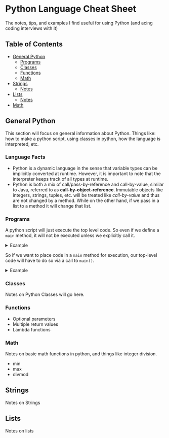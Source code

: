 # Python Language Cheat Sheet

The notes, tips, and examples I find useful for using Python (and acing coding interviews with it)

## Table of Contents
* [General Python](#general-python)
  * [Programs](#programs)
  * [Classes](#classes)
  * [Functions](#functions)
  * [Math](#math)
* [Strings](#strings)
  * [Notes](#string-notes)
* [Lists](#lists)
  * [Notes](#array-notes)
* [Math](#math)

## General Python
This section will focus on general information about Python. Things like: how to make a python script, using classes in python, how the language is interpreted, etc.

### Language Facts
* Python is a dynamic language in the sense that variable types can be implicitly converted at runtime. However, it is important to note that the interpreter keeps track of all types at runtime.
* Python is both a mix of call/pass-by-reference and call-by-value, similar to Java, referred to as __call-by-object-reference__. Immutable objects like integers, strings, tuples, etc. will be treated like _call-by-value_ and thus are not changed by a method. While on the other hand, if we pass in a list to a method it will change that list.

### Programs
A python script will just execute the top level code. So even if we define a `main` method, it will not be executed unless we explicitly call it. 
<details><summary>Example</summary>
<p>

```python
def main():
  print("Hello World!")
  
print("Goodbye.")
```
Will output `Goodbye.`

</p>
</details>

So if we want to place code in a `main` method for execution, our top-level code will have to do so via a call to `main()`.

<details><summary>Example</summary>
<p>

```python
def main():
  print("Hello World!")

if __name__== "__main__":
  main()

print("Goodbye.")
```
Will output:
> Hello World!

> Goodbye.

**Note:** In Python3, the if check isn't necessary. So the following program will have the same output as above:
```python
def main():
  print("Hello World!")

main()
print("Goodbye.")
```
</p>
</details>

### Classes
Notes on Python Classes will go here.

### Functions
* Optional parameters
* Multiple return values
* Lambda functions

### Math
Notes on basic math functions in python, and things like integer division.
* min
* max
* divmod

## Strings
Notes on Strings

## Lists
Notes on lists
